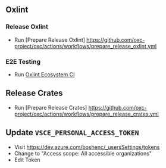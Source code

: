 ## Oxlint

### Release Oxlint

- Run [Prepare Release Oxlint] https://github.com/oxc-project/oxc/actions/workflows/prepare_release_oxlint.yml

### E2E Testing

- Run [Oxlint Ecosystem CI](https://github.com/oxc-project/oxlint-ecosystem-ci/actions/workflows/ecosystem-ci.yml)

## Release Crates

- Run [Prepare Release Crates] https://github.com/oxc-project/oxc/actions/workflows/prepare_release_crates.yml

## Update `VSCE_PERSONAL_ACCESS_TOKEN`

- Visit https://dev.azure.com/boshenc/_usersSettings/tokens
- Change to "Access scope: All accessible organizations"
- Edit Token
